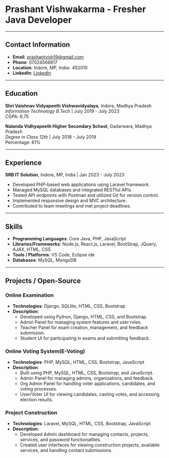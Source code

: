# Prashant Vishwakarma - Fresher Java Developer

---

## Contact Information

- **Email**: [prashantvish19@gmail.com](mailto:prashantvish19@gmail.com)
- **Phone**: 07024566817
- **Location**: Indore, MP, India- 452010
- **LinkedIn**: [LinkedIn](www.linkedin.com/in/prashantvishwakarmajavafresherorentryleveldeveloper)
---

## Education

**Shri Vaishnav Vidyapeeth Vishwavidyalaya**, Indore, Madhya Pradesh  
*Information Technology B.Tech* | July 2019 - July 2023  
CGPA: 6.75  

**Nalanda Vidhyapeeth Higher Secondary School**, Gadarwara, Madhya Pradesh  
*Degree in Class 12th* | July 2018 - July 2019  
Percentage: 61%

---

## Experience

**SRB IT Solution**, Indore, MP, India | Jan 2023 - July 2023

- Developed PHP-based web applications using Laravel framework.
- Managed MySQL databases and integrated RESTful APIs.
- Tested API endpoints with Postman and utilized Git for version control.
- Implemented responsive design and MVC architecture.
- Contributed to team meetings and met project deadlines.

---

## Skills

- **Programming Languages**: Core Java, PHP, JavaScript
- **Libraries/Frameworks**: Node.js, React.js, Laravel, BootStrap, JQuery, AJAX, HTML, CSS
- **Tools / Platforms**: VS Code, Eclipse ide
- **Databases**: MySQL, MongoDB

---

## Projects / Open-Source

### Online Examination

- **Technologies**: Django, SQLlite, HTML, CSS, Bootstrap
- **Description**: 
  - Developed using Python, Django, HTML, CSS, and Bootstrap.
  - Admin Panel for managing system features and user roles.
  - Teacher Panel for exam creation, management, and feedback submission.
  - Student UI for participating in exams and submitting feedback.

### Online Voting System(E-Voting)

- **Technologies**: PHP, MySQL, HTML, CSS, Bootstrap, JavaScript
- **Description**: 
  - Built using PHP, MySQL, HTML, CSS, Bootstrap, and JavaScript.
  - Admin Panel for managing admins, organizations, and feedback.
  - Org Admin Panel for handling voter applications, candidates, and voting processes.
  - User/Voter UI for viewing candidates, casting votes, and accessing election results.

### Project Construction

- **Technologies**: Laravel, MySQL, HTML, CSS, Bootstrap, JavaScript
- **Description**: 
  - Developed Admin dashboard for managing contacts, projects, services, and password functionalities.
  - Created user interfaces for viewing construction projects, available services, and handling contact submissions.
